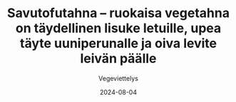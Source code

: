 ---
title: "Savutofutahna – ruokaisa vegetahna on täydellinen lisuke letuille, upea täyte uuniperunalle ja oiva levite leivän päälle"
image: "https://vegaanibotti.lauravuo.me/2024/08/2024-08-04_small.png"
date: 2024-08-04
receipt_url: "https://vegeviettelys.fi/savutofutahna-ruokaisa-vegetahna-on/"
author: "Vegeviettelys"
---